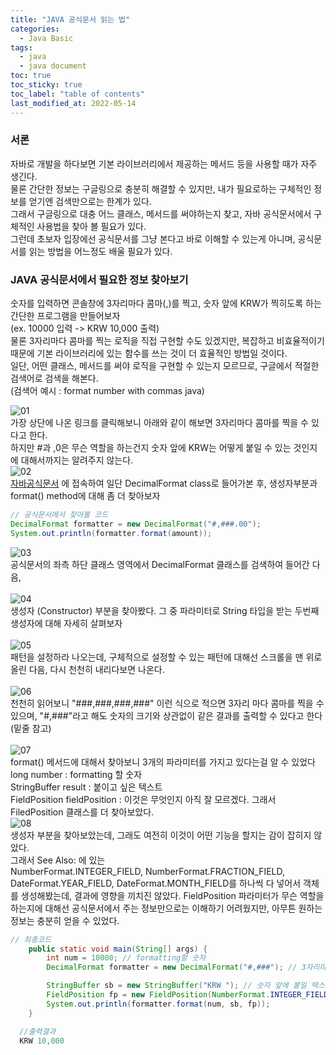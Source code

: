 ```yaml
---
title: "JAVA 공식문서 읽는 법"
categories:
  - Java Basic
tags:
  - java
  - java document
toc: true
toc_sticky: true
toc_label: "table of contents"
last_modified_at: 2022-05-14
---
```


### 서론

자바로 개발을 하다보면 기본 라이브러리에서 제공하는 메서드 등을 사용할 때가 자주 생긴다. <br>
물론 간단한 정보는 구글링으로 충분히 해결할 수 있지만, 내가 필요로하는 구체적인 정보를 얻기엔 검색만으로는 한계가 있다. <br>
그래서 구글링으로 대충 어느 클래스, 메서드를 써야하는지 찾고, 자바 공식문서에서 구체적인 사용법을 찾아 볼 필요가 있다. <br>
그런데 초보자 입장에선 공식문서를 그냥 본다고 바로 이해할 수 있는게 아니며, 공식문서를 읽는 방법을 어느정도 배울 필요가 있다. <br>

### JAVA 공식문서에서 필요한 정보 찾아보기

숫자를 입력하면 콘솔창에 3자리마다 콤마(,)를 찍고, 숫자 앞에 KRW가 찍히도록 하는 간단한 프로그램을 만들어보자 <br>
(ex. 10000 입력 -> KRW 10,000 출력) <br>
물론 3자리마다 콤마를 찍는 로직을 직접 구현할 수도 있겠지만, 복잡하고 비효율적이기 때문에 기본 라이브러리에 있는 함수를 쓰는 것이 더 효율적인 방법일 것이다. <br>
일단, 어떤 클래스, 메서드를 써야 로직을 구현할 수 있는지 모르므로, 구글에서 적절한 검색어로 검색을 해본다. <br>
(검색어 예시 : format number with commas java) <br>

![01](https://user-images.githubusercontent.com/69135840/168422112-b276d970-0732-4723-9516-63dcb7825e50.png) <br>
가장 상단에 나온 링크를 클릭해보니 아래와 같이 해보면 3자리마다 콤마를 찍을 수 있다고 한다. <br>
하지만 #과 ,0은 무슨 역할을 하는건지 숫자 앞에 KRW는 어떻게 붙일 수 있는 것인지에 대해서까지는 알려주지 않는다. <br>
![02](https://user-images.githubusercontent.com/69135840/168459401-b06d8d09-b009-45ce-a043-9804ce607855.png) <br>
[자바공식문서](https://docs.oracle.com/javase/8/docs/api/) 에 접속하여 일단 DecimalFormat class로 들어가본 후, 생성자부분과 format() method에 대해 좀 더 찾아보자 <br>

```java
// 공식문서에서 찾아볼 코드
DecimalFormat formatter = new DecimalFormat("#,###.00");
System.out.println(formatter.format(amount));
```

![03](https://user-images.githubusercontent.com/69135840/168460039-356d38b9-7a78-45cd-a2ab-8cc74775e8f5.png) <br>
공식문서의 좌측 하단 클래스 영역에서 DecimalFormat 클래스를 검색하여 들어간 다음, <br><br>
![04](https://user-images.githubusercontent.com/69135840/168460043-d20ec315-d78d-4368-b62e-c9880a6380cf.png) <br>
생성자 (Constructor) 부분을 찾아봤다. 그 중 파라미터로 String 타입을 받는 두번째 생성자에 대해 자세히 살펴보자 <br><br>
![05](https://user-images.githubusercontent.com/69135840/168460220-34343cde-52cd-4596-af28-95137249c6c9.png) <br>
패턴을 설정하라 나오는데, 구체적으로 설정할 수 있는 패턴에 대해선 스크롤을 맨 위로 올린 다음, 다시 천천히 내리다보면 나온다. <br><br>
![06](https://user-images.githubusercontent.com/69135840/168460346-170fbd23-3feb-4911-9330-1bab03e8912e.png) <br>
천천히 읽어보니 "###,###,###,###" 이런 식으로 적으면 3자리 마다 콤마를 찍을 수 있으며, "#,###"라고 해도 숫자의 크기와 상관없이 같은 결과를 출력할 수 있다고 한다 (밑줄 참고) <br><br>
![07](https://user-images.githubusercontent.com/69135840/168460480-437a054c-aad6-4170-8d96-a36be1447228.png)<br>
format() 메서드에 대해서 찾아보니 3개의 파라미터를 가지고 있다는걸 알 수 있었다 <br>
long number : formatting 할 숫자 <br>
StringBuffer result : 붙이고 싶은 텍스트 <br>
FieldPosition fieldPosition : 이것은 무엇인지 아직 잘 모르겠다. 그래서 FiledPosition 클래스를 더 찾아보았다. <br>
![08](https://user-images.githubusercontent.com/69135840/168461784-32c9435a-1a8d-4cf7-ab9b-fb809117b6af.png) <br>
생성자 부분을 찾아보았는데, 그래도 여전히 이것이 어떤 기능을 할지는 감이 잡히지 않았다. <br>
그래서 See Also: 에 있는 <br>
NumberFormat.INTEGER_FIELD, NumberFormat.FRACTION_FIELD, DateFormat.YEAR_FIELD, DateFormat.MONTH_FIELD를 하나씩 다 넣어서 객체를 생성해봤는데,
결과에 영향을 끼치진 않았다. FieldPosition 파라미터가 무슨 역할을 하는지에 대해선 공식문서에서 주는 정보만으로는 이해하기 어려웠지만, 아무튼 원하는 정보는 충분히 얻을 수 있었다. <br>

```java
// 최종코드
	public static void main(String[] args) {
		int num = 10000; // formatting할 숫자
		DecimalFormat formatter = new DecimalFormat("#,###"); // 3자리마다 콤마 찍기

		StringBuffer sb = new StringBuffer("KRW "); // 숫자 앞에 붙일 텍스트
		FieldPosition fp = new FieldPosition(NumberFormat.INTEGER_FIELD);
		System.out.println(formatter.format(num, sb, fp));
	}

  //출력결과
  KRW 10,000
```
